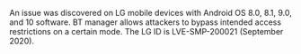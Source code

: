 An issue was discovered on LG mobile devices with Android OS 8.0, 8.1, 9.0, and 10 software. BT manager allows attackers to bypass intended access restrictions on a certain mode. The LG ID is LVE-SMP-200021 (September 2020).